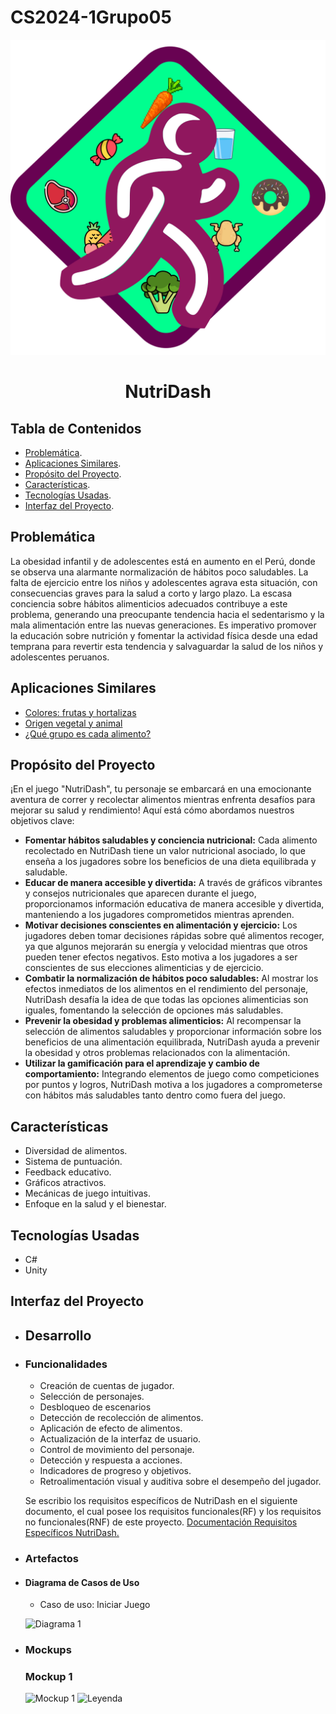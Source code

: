 # CS2024-1Grupo05

<p align="center">
  <img src="/RecursosDocumentacion/Logo.svg" alt="TNutriDash">
</p>
<h1 align="center">NutriDash</h1>

## Tabla de Contenidos

- [Problemática](#problemática).
- [Aplicaciones Similares](#aplicaciones-similares).
- [Propósito del Proyecto](#propósito-del-proyecto).
- [Características](#características).
- [Tecnologías Usadas](#tecnologías-usadas).
- [Interfaz del Proyecto](#interfaz-del-proyecto).

## Problemática

La obesidad infantil y de adolescentes está en aumento en el Perú, donde se observa una alarmante normalización de hábitos poco saludables. La falta de ejercicio entre los niños y adolescentes agrava esta situación, con consecuencias graves para la salud a corto y largo plazo. La escasa conciencia sobre hábitos alimenticios adecuados contribuye a este problema, generando una preocupante tendencia hacia el sedentarismo y la mala alimentación entre las nuevas generaciones. Es imperativo promover la educación sobre nutrición y fomentar la actividad física desde una edad temprana para revertir esta tendencia y salvaguardar la salud de los niños y adolescentes peruanos.

## Aplicaciones Similares

- [Colores: frutas y hortalizas](https://www.minilandteachandplay.com/recurso/colores-frutas-y-hortalizas/)
- [Origen vegetal y animal](https://www.minilandteachandplay.com/recurso/origen-vegetal-y-animal/)
- [¿Qué grupo es cada alimento?](https://www.minilandteachandplay.com/recurso/que-grupo-es-cada-alimento/)

## Propósito del Proyecto

¡En el juego "NutriDash", tu personaje se embarcará en una emocionante aventura de correr y recolectar alimentos mientras enfrenta desafíos para mejorar su salud y rendimiento! Aquí está cómo abordamos nuestros objetivos clave:

* **Fomentar hábitos saludables y conciencia nutricional:** Cada alimento recolectado en NutriDash tiene un valor nutricional asociado, lo que enseña a los jugadores sobre los beneficios de una dieta equilibrada y saludable.
* **Educar de manera accesible y divertida:** A través de gráficos vibrantes y consejos nutricionales que aparecen durante el juego, proporcionamos información educativa de manera accesible y divertida, manteniendo a los jugadores comprometidos mientras aprenden.
* **Motivar decisiones conscientes en alimentación y ejercicio:** Los jugadores deben tomar decisiones rápidas sobre qué alimentos recoger, ya que algunos mejorarán su energía y velocidad mientras que otros pueden tener efectos negativos. Esto motiva a los jugadores a ser conscientes de sus elecciones alimenticias y de ejercicio.
* **Combatir la normalización de hábitos poco saludables:** Al mostrar los efectos inmediatos de los alimentos en el rendimiento del personaje, NutriDash desafía la idea de que todas las opciones alimenticias son iguales, fomentando la selección de opciones más saludables.
* **Prevenir la obesidad y problemas alimenticios:** Al recompensar la selección de alimentos saludables y proporcionar información sobre los beneficios de una alimentación equilibrada, NutriDash ayuda a prevenir la obesidad y otros problemas relacionados con la alimentación.
* **Utilizar la gamificación para el aprendizaje y cambio de comportamiento:** Integrando elementos de juego como competiciones por puntos y logros, NutriDash motiva a los jugadores a comprometerse con hábitos más saludables tanto dentro como fuera del juego.

## Características

* Diversidad de alimentos.
* Sistema de puntuación.
* Feedback educativo.
* Gráficos atractivos.
* Mecánicas de juego intuitivas.
* Enfoque en la salud y el bienestar.

## Tecnologías Usadas

* C#
* Unity 
## Interfaz del Proyecto
- ## Desarrollo
- ### Funcionalidades

  * Creación de cuentas de jugador.
  * Selección de personajes.
  * Desbloqueo de escenarios
  * Detección de recolección de alimentos.
  * Aplicación de efecto de alimentos.
  * Actualización de la interfaz de usuario.
  * Control de movimiento del personaje.
  * Detección y respuesta a acciones.
  * Indicadores de progreso y objetivos.
  * Retroalimentación visual y auditiva sobre el desempeño del jugador.

  Se escribio los requisitos específicos de NutriDash en el siguiente documento, el cual posee los requisitos funcionales(RF) y los requisitos no funcionales(RNF) de este proyecto. 
  [Documentación Requisitos Específicos NutriDash.](https://drive.google.com/drive/folders/1gFDKs48Db6IF5c2L-uB0VtFrnvM_azoa?usp=sharing)
  
- ### Artefactos
- #### Diagrama de Casos de Uso

  - Caso de uso: Iniciar Juego
    
  ![Diagrama 1](https://github.com/gvarlasalle/NutriDash/assets/107903082/166ed507-98bc-4baf-a484-84cb0b6cdf70)
  

- ### Mockups
  ### Mockup 1
  
  ![Mockup 1](/RecursosDocumentación/mockup1.png)
  ![Leyenda](/RecursosDocumentación/leyenda.png)
